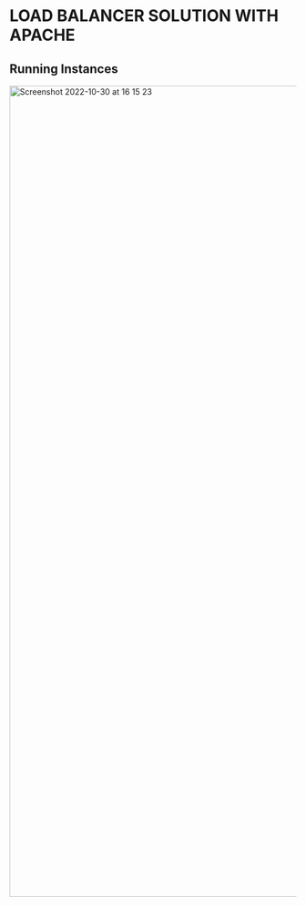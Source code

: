# LOAD BALANCER SOLUTION WITH APACHE

## Running Instances
<img width="1425" alt="Screenshot 2022-10-30 at 16 15 23" src="https://user-images.githubusercontent.com/58548431/198886660-5763eebf-aa76-4daf-8c00-41bc44291c17.png">
